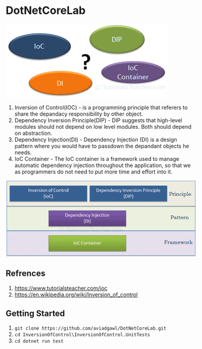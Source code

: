 # DotNetCoreLab

![ioc buzzwords](https://github.com/aviadgawl/DotNetCoreLab/blob/main/InversionOfControl/InversionOfControl.Assets/ioc-buzzwords.png)

1. Inversion of Control(IOC) - is a programming principle that referers to share the depandacy responsibility by other object.
2. Dependency Inversion Principle(DIP) - DIP suggests that high-level modules should not depend on low level modules. Both should depend on abstraction.
3. Dependency Injection(DI) - Dependency Injection (DI) is a design pattern where you would have to passdown the depandant objects he needs.
4. IoC Container - The IoC container is a framework used to manage automatic dependency injection throughout the application, so that we as programmers do not need to put more time and effort into it.

![principles and patterns](https://github.com/aviadgawl/DotNetCoreLab/blob/main/InversionOfControl/InversionOfControl.Assets/principles-and-patterns.png)

## Refrences

1. https://www.tutorialsteacher.com/ioc
2. https://en.wikipedia.org/wiki/Inversion_of_control

## Getting Started

1. `git clone https://github.com/aviadgawl/DotNetCoreLab.git`
2. `cd InversionOfControl\InversionOfControl.UnitTests`
3. `cd dotnet run test`